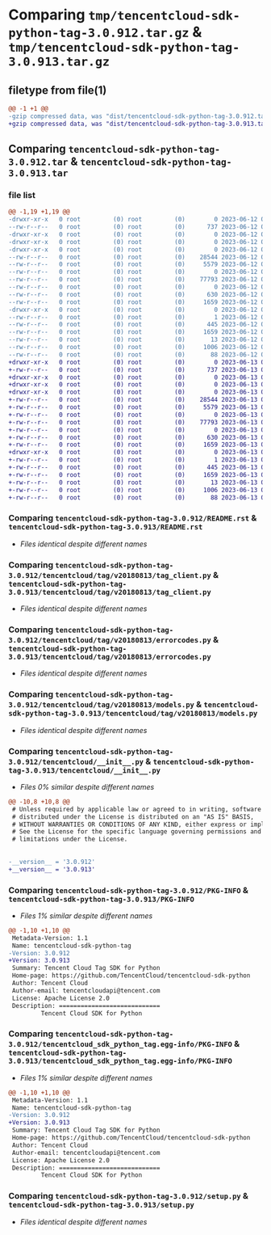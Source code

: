 # Comparing `tmp/tencentcloud-sdk-python-tag-3.0.912.tar.gz` & `tmp/tencentcloud-sdk-python-tag-3.0.913.tar.gz`

## filetype from file(1)

```diff
@@ -1 +1 @@
-gzip compressed data, was "dist/tencentcloud-sdk-python-tag-3.0.912.tar", last modified: Mon Jun 12 03:11:44 2023, max compression
+gzip compressed data, was "dist/tencentcloud-sdk-python-tag-3.0.913.tar", last modified: Tue Jun 13 02:24:54 2023, max compression
```

## Comparing `tencentcloud-sdk-python-tag-3.0.912.tar` & `tencentcloud-sdk-python-tag-3.0.913.tar`

### file list

```diff
@@ -1,19 +1,19 @@
-drwxr-xr-x   0 root         (0) root         (0)        0 2023-06-12 03:11:44.000000 tencentcloud-sdk-python-tag-3.0.912/
--rw-r--r--   0 root         (0) root         (0)      737 2023-06-12 03:11:44.000000 tencentcloud-sdk-python-tag-3.0.912/README.rst
-drwxr-xr-x   0 root         (0) root         (0)        0 2023-06-12 03:11:44.000000 tencentcloud-sdk-python-tag-3.0.912/tencentcloud/
-drwxr-xr-x   0 root         (0) root         (0)        0 2023-06-12 03:11:44.000000 tencentcloud-sdk-python-tag-3.0.912/tencentcloud/tag/
-drwxr-xr-x   0 root         (0) root         (0)        0 2023-06-12 03:11:44.000000 tencentcloud-sdk-python-tag-3.0.912/tencentcloud/tag/v20180813/
--rw-r--r--   0 root         (0) root         (0)    28544 2023-06-12 03:11:44.000000 tencentcloud-sdk-python-tag-3.0.912/tencentcloud/tag/v20180813/tag_client.py
--rw-r--r--   0 root         (0) root         (0)     5579 2023-06-12 03:11:44.000000 tencentcloud-sdk-python-tag-3.0.912/tencentcloud/tag/v20180813/errorcodes.py
--rw-r--r--   0 root         (0) root         (0)        0 2023-06-12 03:11:44.000000 tencentcloud-sdk-python-tag-3.0.912/tencentcloud/tag/v20180813/__init__.py
--rw-r--r--   0 root         (0) root         (0)    77793 2023-06-12 03:11:44.000000 tencentcloud-sdk-python-tag-3.0.912/tencentcloud/tag/v20180813/models.py
--rw-r--r--   0 root         (0) root         (0)        0 2023-06-12 03:11:44.000000 tencentcloud-sdk-python-tag-3.0.912/tencentcloud/tag/__init__.py
--rw-r--r--   0 root         (0) root         (0)      630 2023-06-12 03:11:44.000000 tencentcloud-sdk-python-tag-3.0.912/tencentcloud/__init__.py
--rw-r--r--   0 root         (0) root         (0)     1659 2023-06-12 03:11:44.000000 tencentcloud-sdk-python-tag-3.0.912/PKG-INFO
-drwxr-xr-x   0 root         (0) root         (0)        0 2023-06-12 03:11:44.000000 tencentcloud-sdk-python-tag-3.0.912/tencentcloud_sdk_python_tag.egg-info/
--rw-r--r--   0 root         (0) root         (0)        1 2023-06-12 03:11:44.000000 tencentcloud-sdk-python-tag-3.0.912/tencentcloud_sdk_python_tag.egg-info/dependency_links.txt
--rw-r--r--   0 root         (0) root         (0)      445 2023-06-12 03:11:44.000000 tencentcloud-sdk-python-tag-3.0.912/tencentcloud_sdk_python_tag.egg-info/SOURCES.txt
--rw-r--r--   0 root         (0) root         (0)     1659 2023-06-12 03:11:44.000000 tencentcloud-sdk-python-tag-3.0.912/tencentcloud_sdk_python_tag.egg-info/PKG-INFO
--rw-r--r--   0 root         (0) root         (0)       13 2023-06-12 03:11:44.000000 tencentcloud-sdk-python-tag-3.0.912/tencentcloud_sdk_python_tag.egg-info/top_level.txt
--rw-r--r--   0 root         (0) root         (0)     1006 2023-06-12 03:11:44.000000 tencentcloud-sdk-python-tag-3.0.912/setup.py
--rw-r--r--   0 root         (0) root         (0)       88 2023-06-12 03:11:44.000000 tencentcloud-sdk-python-tag-3.0.912/setup.cfg
+drwxr-xr-x   0 root         (0) root         (0)        0 2023-06-13 02:24:54.000000 tencentcloud-sdk-python-tag-3.0.913/
+-rw-r--r--   0 root         (0) root         (0)      737 2023-06-13 02:24:54.000000 tencentcloud-sdk-python-tag-3.0.913/README.rst
+drwxr-xr-x   0 root         (0) root         (0)        0 2023-06-13 02:24:54.000000 tencentcloud-sdk-python-tag-3.0.913/tencentcloud/
+drwxr-xr-x   0 root         (0) root         (0)        0 2023-06-13 02:24:54.000000 tencentcloud-sdk-python-tag-3.0.913/tencentcloud/tag/
+drwxr-xr-x   0 root         (0) root         (0)        0 2023-06-13 02:24:54.000000 tencentcloud-sdk-python-tag-3.0.913/tencentcloud/tag/v20180813/
+-rw-r--r--   0 root         (0) root         (0)    28544 2023-06-13 02:24:54.000000 tencentcloud-sdk-python-tag-3.0.913/tencentcloud/tag/v20180813/tag_client.py
+-rw-r--r--   0 root         (0) root         (0)     5579 2023-06-13 02:24:54.000000 tencentcloud-sdk-python-tag-3.0.913/tencentcloud/tag/v20180813/errorcodes.py
+-rw-r--r--   0 root         (0) root         (0)        0 2023-06-13 02:24:54.000000 tencentcloud-sdk-python-tag-3.0.913/tencentcloud/tag/v20180813/__init__.py
+-rw-r--r--   0 root         (0) root         (0)    77793 2023-06-13 02:24:54.000000 tencentcloud-sdk-python-tag-3.0.913/tencentcloud/tag/v20180813/models.py
+-rw-r--r--   0 root         (0) root         (0)        0 2023-06-13 02:24:54.000000 tencentcloud-sdk-python-tag-3.0.913/tencentcloud/tag/__init__.py
+-rw-r--r--   0 root         (0) root         (0)      630 2023-06-13 02:24:54.000000 tencentcloud-sdk-python-tag-3.0.913/tencentcloud/__init__.py
+-rw-r--r--   0 root         (0) root         (0)     1659 2023-06-13 02:24:54.000000 tencentcloud-sdk-python-tag-3.0.913/PKG-INFO
+drwxr-xr-x   0 root         (0) root         (0)        0 2023-06-13 02:24:54.000000 tencentcloud-sdk-python-tag-3.0.913/tencentcloud_sdk_python_tag.egg-info/
+-rw-r--r--   0 root         (0) root         (0)        1 2023-06-13 02:24:54.000000 tencentcloud-sdk-python-tag-3.0.913/tencentcloud_sdk_python_tag.egg-info/dependency_links.txt
+-rw-r--r--   0 root         (0) root         (0)      445 2023-06-13 02:24:54.000000 tencentcloud-sdk-python-tag-3.0.913/tencentcloud_sdk_python_tag.egg-info/SOURCES.txt
+-rw-r--r--   0 root         (0) root         (0)     1659 2023-06-13 02:24:54.000000 tencentcloud-sdk-python-tag-3.0.913/tencentcloud_sdk_python_tag.egg-info/PKG-INFO
+-rw-r--r--   0 root         (0) root         (0)       13 2023-06-13 02:24:54.000000 tencentcloud-sdk-python-tag-3.0.913/tencentcloud_sdk_python_tag.egg-info/top_level.txt
+-rw-r--r--   0 root         (0) root         (0)     1006 2023-06-13 02:24:54.000000 tencentcloud-sdk-python-tag-3.0.913/setup.py
+-rw-r--r--   0 root         (0) root         (0)       88 2023-06-13 02:24:54.000000 tencentcloud-sdk-python-tag-3.0.913/setup.cfg
```

### Comparing `tencentcloud-sdk-python-tag-3.0.912/README.rst` & `tencentcloud-sdk-python-tag-3.0.913/README.rst`

 * *Files identical despite different names*

### Comparing `tencentcloud-sdk-python-tag-3.0.912/tencentcloud/tag/v20180813/tag_client.py` & `tencentcloud-sdk-python-tag-3.0.913/tencentcloud/tag/v20180813/tag_client.py`

 * *Files identical despite different names*

### Comparing `tencentcloud-sdk-python-tag-3.0.912/tencentcloud/tag/v20180813/errorcodes.py` & `tencentcloud-sdk-python-tag-3.0.913/tencentcloud/tag/v20180813/errorcodes.py`

 * *Files identical despite different names*

### Comparing `tencentcloud-sdk-python-tag-3.0.912/tencentcloud/tag/v20180813/models.py` & `tencentcloud-sdk-python-tag-3.0.913/tencentcloud/tag/v20180813/models.py`

 * *Files identical despite different names*

### Comparing `tencentcloud-sdk-python-tag-3.0.912/tencentcloud/__init__.py` & `tencentcloud-sdk-python-tag-3.0.913/tencentcloud/__init__.py`

 * *Files 0% similar despite different names*

```diff
@@ -10,8 +10,8 @@
 # Unless required by applicable law or agreed to in writing, software
 # distributed under the License is distributed on an "AS IS" BASIS,
 # WITHOUT WARRANTIES OR CONDITIONS OF ANY KIND, either express or implied.
 # See the License for the specific language governing permissions and
 # limitations under the License.
 
 
-__version__ = '3.0.912'
+__version__ = '3.0.913'
```

### Comparing `tencentcloud-sdk-python-tag-3.0.912/PKG-INFO` & `tencentcloud-sdk-python-tag-3.0.913/PKG-INFO`

 * *Files 1% similar despite different names*

```diff
@@ -1,10 +1,10 @@
 Metadata-Version: 1.1
 Name: tencentcloud-sdk-python-tag
-Version: 3.0.912
+Version: 3.0.913
 Summary: Tencent Cloud Tag SDK for Python
 Home-page: https://github.com/TencentCloud/tencentcloud-sdk-python
 Author: Tencent Cloud
 Author-email: tencentcloudapi@tencent.com
 License: Apache License 2.0
 Description: ============================
         Tencent Cloud SDK for Python
```

### Comparing `tencentcloud-sdk-python-tag-3.0.912/tencentcloud_sdk_python_tag.egg-info/PKG-INFO` & `tencentcloud-sdk-python-tag-3.0.913/tencentcloud_sdk_python_tag.egg-info/PKG-INFO`

 * *Files 1% similar despite different names*

```diff
@@ -1,10 +1,10 @@
 Metadata-Version: 1.1
 Name: tencentcloud-sdk-python-tag
-Version: 3.0.912
+Version: 3.0.913
 Summary: Tencent Cloud Tag SDK for Python
 Home-page: https://github.com/TencentCloud/tencentcloud-sdk-python
 Author: Tencent Cloud
 Author-email: tencentcloudapi@tencent.com
 License: Apache License 2.0
 Description: ============================
         Tencent Cloud SDK for Python
```

### Comparing `tencentcloud-sdk-python-tag-3.0.912/setup.py` & `tencentcloud-sdk-python-tag-3.0.913/setup.py`

 * *Files identical despite different names*

